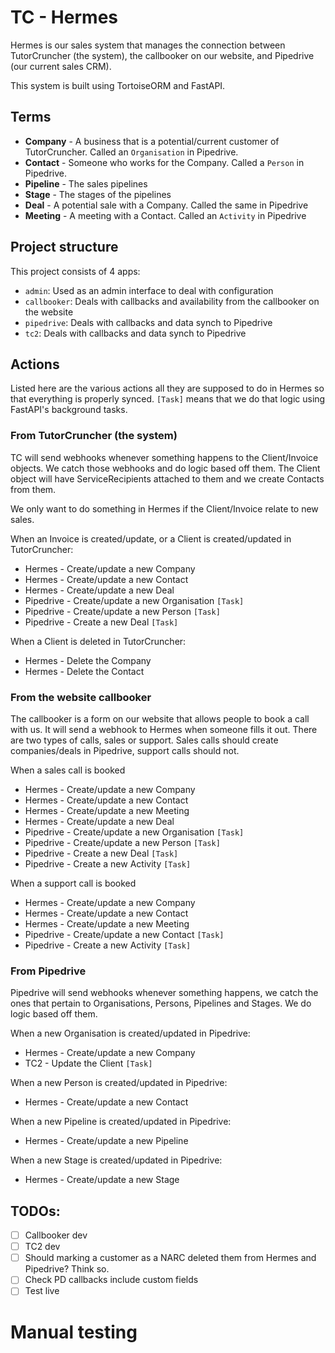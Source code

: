 # TC - Hermes

Hermes is our sales system that manages the connection between TutorCruncher (the system), the callbooker on our 
website, and Pipedrive (our current sales CRM).

This system is built using TortoiseORM and FastAPI.

## Terms

- **Company** - A business that is a potential/current customer of TutorCruncher. Called an `Organisation` in Pipedrive.
- **Contact** - Someone who works for the Company. Called a `Person` in Pipedrive.
- **Pipeline** - The sales pipelines
- **Stage** - The stages of the pipelines
- **Deal** - A potential sale with a Company. Called the same in Pipedrive
- **Meeting** - A meeting with a Contact. Called an `Activity` in Pipedrive

## Project structure

This project consists of 4 apps:
- `admin`: Used as an admin interface to deal with configuration
- `callbooker`: Deals with callbacks and availability from the callbooker on the website
- `pipedrive`: Deals with callbacks and data synch to Pipedrive
- `tc2`: Deals with callbacks and data synch to Pipedrive

## Actions

Listed here are the various actions all they are supposed to do in Hermes so that everything is properly synced.
`[Task]` means that we do that logic using FastAPI's background tasks.

### From TutorCruncher (the system)

TC will send webhooks whenever something happens to the Client/Invoice objects. We catch those webhooks and do logic 
based off them. The Client object will have ServiceRecipients attached to them and we create Contacts from them.

We only want to do something in Hermes if the Client/Invoice relate to new sales.

When an Invoice is created/update, or a Client is created/updated in TutorCruncher:
- Hermes - Create/update a new Company
- Hermes - Create/update a new Contact
- Hermes - Create/update a new Deal
- Pipedrive - Create/update a new Organisation `[Task]`
- Pipedrive - Create/update a new Person `[Task]`
- Pipedrive - Create a new Deal `[Task]`

When a Client is deleted in TutorCruncher:
- Hermes - Delete the Company
- Hermes - Delete the Contact

### From the website callbooker

The callbooker is a form on our website that allows people to book a call with us. It will send a webhook to Hermes 
when someone fills it out. There are two types of calls, sales or support. Sales calls should create companies/deals
in Pipedrive, support calls should not.

When a sales call is booked
- Hermes - Create/update a new Company
- Hermes - Create/update a new Contact
- Hermes - Create/update a new Meeting
- Hermes - Create/update a new Deal
- Pipedrive - Create/update a new Organisation `[Task]`
- Pipedrive - Create/update a new Person `[Task]`
- Pipedrive - Create a new Deal `[Task]`
- Pipedrive - Create a new Activity `[Task]`

When a support call is booked
- Hermes - Create/update a new Company
- Hermes - Create/update a new Contact
- Hermes - Create/update a new Meeting
- Pipedrive - Create/update a new Contact `[Task]`
- Pipedrive - Create a new Activity `[Task]`

### From Pipedrive

Pipedrive will send webhooks whenever something happens, we catch the ones that pertain to Organisations, Persons, 
Pipelines and Stages. We do logic based off them.

When a new Organisation is created/updated in Pipedrive:
- Hermes - Create/update a new Company
- TC2 - Update the Client `[Task]`

When a new Person is created/updated in Pipedrive:
- Hermes - Create/update a new Contact

When a new Pipeline is created/updated in Pipedrive:
- Hermes - Create/update a new Pipeline

When a new Stage is created/updated in Pipedrive:
- Hermes - Create/update a new Stage


## TODOs:

* [ ] Callbooker dev
* [ ] TC2 dev
* [ ] Should marking a customer as a NARC deleted them from Hermes and Pipedrive? Think so.
* [ ] Check PD callbacks include custom fields
* [ ] Test live

# Manual testing
